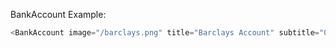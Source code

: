 BankAccount Example:

```js
<BankAccount image="/barclays.png" title="Barclays Account" subtitle="00175579 | 62-22-07" />
```